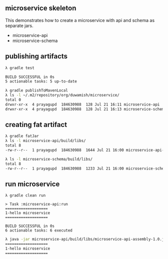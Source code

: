 microservice skeleton
-----------------------

This demonstrates how to create a microservice with api and schema as separate jars.

- microservice-api
- microservice-schema
 

publishing artifacts
----------

```bash
λ gradle test

BUILD SUCCESSFUL in 0s
5 actionable tasks: 5 up-to-date

λ gradle publishToMavenLocal
λ ls -l ~/.m2/repository/org/duwamish/microservice/
total 0
drwxr-xr-x  4 prayagupd  184630988  128 Jul 21 16:11 microservice-api
drwxr-xr-x  4 prayagupd  184630988  128 Jul 21 16:13 microservice-schema
```

creating fat artifact
---------

```bash
λ gradle fatJar
λ ls -l microservice-api/build/libs/
total 8
-rw-r--r--  1 prayagupd  184630988  1644 Jul 21 16:00 microservice-api-1.0.jar

λ ls -l microservice-schema/build/libs/
total 8
-rw-r--r--  1 prayagupd  184630988  1233 Jul 21 16:00 microservice-schema-1.0.jar
```

run microservice
--------

```
λ gradle clean run

> Task :microservice-api:run
===================
1-hello microservice
===================

BUILD SUCCESSFUL in 0s
6 actionable tasks: 6 executed
```

```bash
λ java -jar microservice-api/build/libs/microservice-api-assembly-1.0.jar 
===================
1-hello microservice
===================
```
